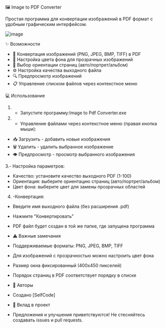 🖼️ Image to PDF Converter

Простая программа для конвертации изображений в PDF формат с удобным графическим интерфейсом.

![image](https://github.com/user-attachments/assets/1e55dcbe-5fa2-4ebc-80d4-60975ee7c381)



✨ Возможности

- 📑 Конвертация изображений (PNG, JPEG, BMP, TIFF) в PDF
- 🎨 Настройка цвета фона для прозрачных изображений
- 📐 Выбор ориентации страниц (авто/портрет/альбом)
- ⚙️ Настройка качества выходного файла
- 🔍 Предпросмотр изображений
- 📋 Управление списком файлов через контекстное меню


💻 Использование

1. - Запустите программу:Image  to Pdf Converter.exe
2. - Управление файлами через контекстное меню (правая кнопка мыши):

- 📥 Загрузить - добавить новые изображения
- 🗑️ Удалить - удалить выбранное изображение
- 👁️ Предпросмотр - просмотр выбранного изображения

3.- Настройка параметров:

- Качество: установите качество выходного PDF (1-100)
- Ориентация: выберите ориентацию страниц (авто/портрет/альбом)
- Цвет фона: выберите цвет для замены прозрачных областей

4. -Конвертация:

- Введите имя выходного файла (без расширения .pdf)
- Нажмите "Конвертировать"
- PDF файл будет создан в той же папке, где запущена программа

- ⚠️ Важные замечания

- Поддерживаемые форматы: PNG, JPEG, BMP, TIFF
- Для изображений с прозрачностью можно настроить цвет фона
- Размер окна фиксированный (400x450 пикселей)
- Порядок страниц в PDF соответствует порядку в списке

- 👥 Авторы
- Создано [SelfCode]

- 🤝 Вклад в проект
- Предложения и улучшения приветствуются! Не стесняйтесь создавать issues и pull requests.



